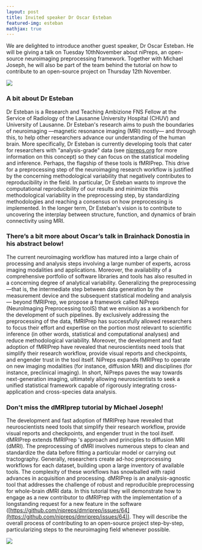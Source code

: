 ```yaml
---
layout: post
title: Invited speaker Dr Oscar Esteban
featured-img: esteban
mathjax: true
---
```


We are delighted to introduce another guest speaker, Dr Oscar Esteban. He will be giving a talk on Tuesday 10thNovember about niPreps, an open-source neuroimaging preprocessing framework. Together with Michael Joseph, he will also be part of the team behind the tutorial on how to contribute to an open-source project on Thursday 12th November.

![](https://brainhack-donostia.github.io/assets/img/posts/esteban.jpg)

### A bit about Dr Esteban

 Dr Esteban is a Research and Teaching Ambizione FNS Fellow at the Service of Radiology of the Lausanne University Hospital (CHUV) and University of Lausanne. Dr Esteban's research aims to push the boundaries of neuroimaging —magnetic resonance imaging (MRI) mostly— and through this, to help other researchers advance our understanding of the human brain. More specifically, Dr Esteban is currently developing tools that cater for researchers with "analysis-grade" data (see [nipreps.org](https://www.nipreps.org) for more information on this concept) so they can focus on the statistical modeling and inference. Perhaps, the flagship of these tools is fMRIPrep. This drive for a preprocessing step of the neuroimaging research workflow is justified by the concerning methodological variability that negatively contributes to reproducibility in the field. In particular, Dr Esteban wants to improve the computational reproducibility of our results and minimize this methodological variability in the preprocessing step, by standardizing methodologies and reaching a consensus on how preprocessing is implemented. In the longer term, Dr Esteban's vision is to contribute to uncovering the interplay between structure, function, and dynamics of brain connectivity using MRI.


### There’s a bit more about Oscar’s talk in Brainhack Donostia in his abstract below!

The current neuroimaging workflow has matured into a large chain of processing and analysis steps involving a large number of experts, across imaging modalities and applications. Moreover, the availability of a comprehensive portfolio of software libraries and tools has also resulted in a concerning degree of analytical variability. Generalizing the preprocessing —that is, the intermediate step between data generation by the measurement device and the subsequent statistical modeling and analysis— beyond fMRIPrep, we propose a framework called NiPreps (NeuroImaging Preprocessing toolS) that we envision as a workbench for the development of such pipelines. By exclusively addressing the preprocessing of the data, fMRIPrep has successfully allowed researchers to focus their effort and expertise on the portion most relevant to scientific inference (in other words, statistical and computational analyses) and reduce methodological variability. Moreover, the development and fast adoption of fMRIPrep have revealed that neuroscientists need tools that simplify their research workflow, provide visual reports and checkpoints, and engender trust in the tool itself. NiPreps expands fMRIPrep to operate on new imaging modalities (for instance, diffusion MRI) and disciplines (for instance, preclinical imaging). In short, NiPreps paves the way towards next-generation imaging, ultimately allowing neuroscientists to seek a unified statistical framework capable of rigorously integrating cross-application and cross-species data analysis.

### Don't miss the dMRIprep tutorial by Michael Joseph!

The development and fast adoption of fMRIPrep have revealed that neuroscientists need tools that simplify their research workflow, provide visual reports and checkpoints, and engender trust in the tool itself. dMRIPrep extends fMRIPrep 's approach and principles to diffusion MRI (dMRI). The preprocessing of dMRI involves numerous steps to clean and standardize the data before fitting a particular model or carrying out tractography. Generally, researchers create ad-hoc preprocessing workflows for each dataset, building upon a large inventory of available tools. The complexity of these workflows has snowballed with rapid advances in acquisition and processing. dMRIPrep is an analysis-agnostic tool that addresses the challenge of robust and reproducible preprocessing for whole-brain dMRI data.
In this tutorial they will demonstrate how to engage as a new contributor to dMRIPrep with the implementation of a longstanding request for a new feature in the software ([https://github.com/nipreps/dmriprep/issues/64](https://github.com/nipreps/dmriprep/issues/64)). They will describe the overall process of contributing to an open-source project step-by-step, particularizing steps to the neuroimaging field whenever possible.

![](https://brainhack-donostia.github.io/assets/img/posts/joseph.jpg)